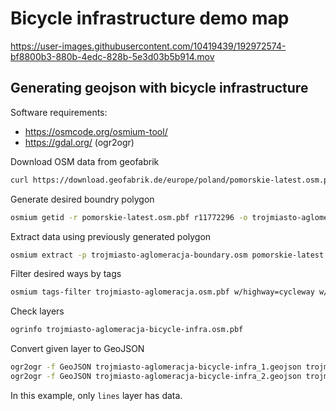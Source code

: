 # Bicycle infrastructure demo map


https://user-images.githubusercontent.com/10419439/192972574-bf8800b3-880b-4edc-828b-5e3d03b5b914.mov


## Generating geojson with bicycle infrastructure

Software requirements:

* https://osmcode.org/osmium-tool/
* https://gdal.org/ (ogr2ogr)

Download OSM data from geofabrik

```bash
curl https://download.geofabrik.de/europe/poland/pomorskie-latest.osm.pbf -o pomorskie-latest.osm.pbf
```

Generate desired boundry polygon

```bash
osmium getid -r pomorskie-latest.osm.pbf r11772296 -o trojmiasto-aglomeracja-boundary.osm
```

Extract data using previously generated polygon

```bash
osmium extract -p trojmiasto-aglomeracja-boundary.osm pomorskie-latest.osm.pbf -o trojmiasto-aglomeracja.osm.pbf
```

Filter desired ways by tags

```bash
osmium tags-filter trojmiasto-aglomeracja.osm.pbf w/highway=cycleway w/bicycle=designated -o trojmiasto-aglomeracja-bicycle-infra.osm.pbf
```

Check layers

```bash
ogrinfo trojmiasto-aglomeracja-bicycle-infra.osm.pbf
```

Convert given layer to GeoJSON

```bash
ogr2ogr -f GeoJSON trojmiasto-aglomeracja-bicycle-infra_1.geojson trojmiasto-aglomeracja-bicycle-infra.osm.pbf lines
ogr2ogr -f GeoJSON trojmiasto-aglomeracja-bicycle-infra_2.geojson trojmiasto-aglomeracja-bicycle-infra.osm.pbf multilinestrings
```

In this example, only `lines` layer has data.

